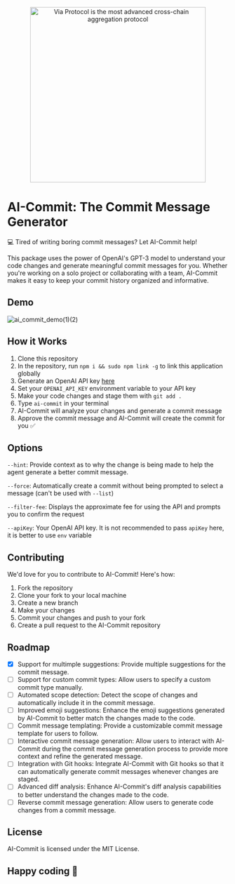 <p align="center"><img width="400px" alt="Via Protocol is the most advanced cross-chain aggregation protocol" src="https://user-images.githubusercontent.com/20267733/218333677-ebdb09e5-9487-434c-92f5-f4bdcc76f632.png" width="100%">
</p>

# **AI-Commit: The Commit Message Generator**

💻 Tired of writing boring commit messages? Let AI-Commit help!

This package uses the power of OpenAI's GPT-3 model to understand your code changes and generate meaningful commit messages for you. Whether you're working on a solo project or collaborating with a team, AI-Commit makes it easy to keep your commit history organized and informative.

## Demo
![ai_commit_demo(1)(2)](https://github.com/JinoArch/ai-commit/assets/39610834/3002dfa2-737a-44b9-91c9-b43907f11144)


## How it Works
1. Clone this repository
2. In the repository, run `npm i && sudo npm link -g` to link this application globally
3. Generate an OpenAI API key [here](https://platform.openai.com/account/api-keys )
4. Set your `OPENAI_API_KEY` environment variable to your API key
1. Make your code changes and stage them with `git add .`
2. Type `ai-commit` in your terminal
3. AI-Commit will analyze your changes and generate a commit message
4. Approve the commit message and AI-Commit will create the commit for you ✅

## Options

`--hint`: Provide context as to why the change is being made to help the agent generate a better commit message.

`--force`: Automatically create a commit without being prompted to select a message (can't be used with `--list`)

`--filter-fee`: Displays the approximate fee for using the API and prompts you to confirm the request

`--apiKey`: Your OpenAI API key. It is not recommended to pass `apiKey` here, it is better to use `env` variable


## Contributing

We'd love for you to contribute to AI-Commit! Here's how:

1. Fork the repository
2. Clone your fork to your local machine
3. Create a new branch
4. Make your changes
5. Commit your changes and push to your fork
6. Create a pull request to the AI-Commit repository

## Roadmap

- [x] Support for multimple suggestions: Provide multiple suggestions for the commit message.
- [ ] Support for custom commit types: Allow users to specify a custom commit type manually.
- [ ] Automated scope detection: Detect the scope of changes and automatically include it in the commit message.
- [ ] Improved emoji suggestions: Enhance the emoji suggestions generated by AI-Commit to better match the changes made to the code.
- [ ] Commit message templating: Provide a customizable commit message template for users to follow.
- [ ] Interactive commit message generation: Allow users to interact with AI-Commit during the commit message generation process to provide more context and refine the generated message.
- [ ] Integration with Git hooks: Integrate AI-Commit with Git hooks so that it can automatically generate commit messages whenever changes are staged.
- [ ] Advanced diff analysis: Enhance AI-Commit's diff analysis capabilities to better understand the changes made to the code.
- [ ] Reverse commit message generation: Allow users to generate code changes from a commit message.

## License
AI-Commit is licensed under the MIT License.

## Happy coding 🚀
